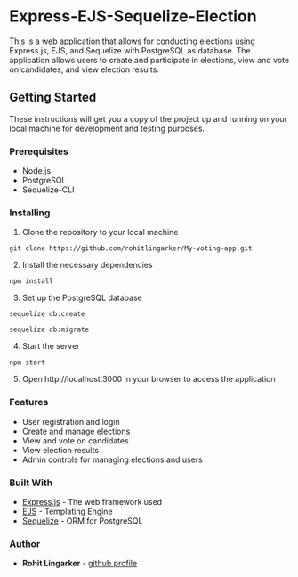 # Express-EJS-Sequelize-Election

This is a web application that allows for conducting elections using Express.js, EJS, and Sequelize with PostgreSQL as database. The application allows users to create and participate in elections, view and vote on candidates, and view election results.

## Getting Started

These instructions will get you a copy of the project up and running on your local machine for development and testing purposes.

### Prerequisites
- Node.js
- PostgreSQL
- Sequelize-CLI

### Installing
1. Clone the repository to your local machine

`git clone https://github.com/rohitlingarker/My-voting-app.git`

2. Install the necessary dependencies

`npm install`

3. Set up the PostgreSQL database

`sequelize db:create`

`sequelize db:migrate`

4. Start the server

`npm start`

5. Open http://localhost:3000 in your browser to access the application

### Features
- User registration and login
- Create and manage elections 
- View and vote on candidates
- View election results
- Admin controls for managing elections and users

### Built With
- [Express.js](https://expressjs.com/) - The web framework used
- [EJS](https://npmjs.com/package/ejs) - Templating Engine
- [Sequelize](http://docs.sequelizejs.com/) - ORM for PostgreSQL

### Author

- **Rohit Lingarker** - [github profile](https://github.com/rohitlingarker)

